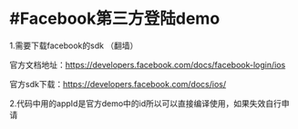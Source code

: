 #Facebook第三方登陆demo
==============
1.需要下载facebook的sdk （翻墙）

官方文档地址：https://developers.facebook.com/docs/facebook-login/ios

官方sdk下载：https://developers.facebook.com/docs/ios/

2.代码中用的appId是官方demo中的id所以可以直接编译使用，如果失效自行申请
